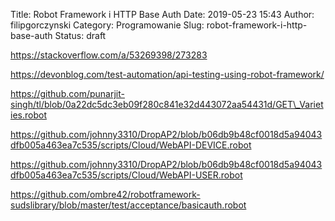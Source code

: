 Title: Robot Framework i HTTP Base Auth
Date: 2019-05-23 15:43
Author: filipgorczynski
Category: Programowanie
Slug: robot-framework-i-http-base-auth
Status: draft

https://stackoverflow.com/a/53269398/273283

https://devonblog.com/test-automation/api-testing-using-robot-framework/

https://github.com/punarjit-singh/tl/blob/0a22dc5dc3eb09f280c841e32d443072aa54431d/GET\_Varieties.robot

https://github.com/johnny3310/DropAP2/blob/b06db9b48cf0018d5a94043dfb005a463ea7c535/scripts/Cloud/WebAPI-DEVICE.robot

https://github.com/johnny3310/DropAP2/blob/b06db9b48cf0018d5a94043dfb005a463ea7c535/scripts/Cloud/WebAPI-USER.robot

https://github.com/ombre42/robotframework-sudslibrary/blob/master/test/acceptance/basicauth.robot

 
